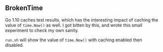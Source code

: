BrokenTime
----------

Go 1.10 caches test results, which has the interesting impact of caching the
value of `time.Now()` as well. I got bitten by this, and wrote this small
experiment to check my own sanity.

`run.sh` will show the value of `time.Now()` with caching enabled then disabled.


